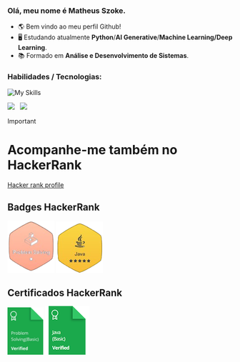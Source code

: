 ### Olá, meu nome é Matheus Szoke.
- 🌎 Bem vindo ao meu perfil Github!
- 🖥️ Estudando atualmente <strong>Python</strong>/<strong>AI Generative</strong>/<strong>Machine Learning/Deep Learning</strong>.
- 📚 Formado em <strong>Análise e Desenvolvimento de Sistemas</strong>.

### Habilidades / Tecnologias: 
![My Skills](https://skillicons.dev/icons?i=angular,react,js,ts,nodejs,java,cs,dotnet,python,git,firebase)

<img height="170" src="https://github-readme-stats.vercel.app/api?username=MathSzoke&theme=blueberry&show_icons=true&count_private=true&include_all_commits=true&rank_icon=github&hide=contribs,issues" /> &nbsp; <img height="170" src="https://github-readme-stats.vercel.app/api/top-langs/?username=MathSzoke&&theme=blueberry&layout=compact&langs_count=8&hide=scss,sass,pug" />

> [!IMPORTANT]
> # Acompanhe-me também no **HackerRank**
> <a href="https://www.hackerrank.com/profile/matheusszoke" target="_blank">Hacker rank profile</a>
>
> ## Badges HackerRank
>
> <img src="assets/problem-solving-bronze-level.png" alt="Problem Solving bronze level badge" />
> <img src="assets/java-badge-gold-level.png" alt="Java gold level badge" />
>
> ## Certificados HackerRank
>
> <img width="80" src="assets/problem-solving-basic.png" alt="Problem Solving (Basic) Certificate" />
> <img width="100" src="assets/java_basic_skill.png" alt="Java (Basic) Certificate" />
